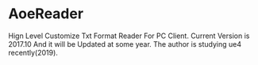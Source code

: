 # AoeReader
Hign Level Customize Txt Format Reader For PC Client.
Current Version is 2017.10
And it will be Updated at some year.
The author is studying ue4 recently(2019). 


